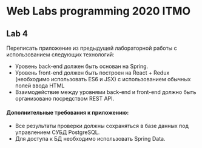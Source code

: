 # Web Labs programming 2020 ITMO

## Lab 4
Переписать приложение из предыдущей лабораторной работы с использованием следующих технологий:

* Уровень back-end должен быть основан на Spring.
* Уровень front-end должен быть построен на React + Redux (необходимо использовать ES6 и JSX) с использованием обычных полей ввода HTML
* Взаимодействие между уровнями back-end и front-end должно быть организовано посредством REST API.


#### Дополнительные требования к приложению:

* Все результаты проверки должны сохраняться в базе данных под управлением СУБД PostgreSQL.
* Для доступа к БД необходимо использовать Spring Data.
